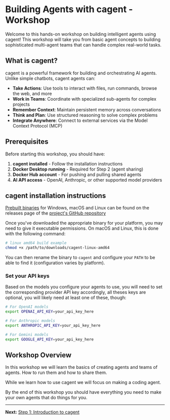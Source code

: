 # Building Agents with cagent - Workshop

Welcome to this hands-on workshop on building intelligent agents using cagent!
This workshop will take you from basic agent concepts to building sophisticated
multi-agent teams that can handle complex real-world tasks.

## What is cagent?

cagent is a powerful framework for building and orchestrating AI agents. Unlike
simple chatbots, cagent agents can:

- **Take Actions**: Use tools to interact with files, run commands, browse the
  web, and more
- **Work in Teams**: Coordinate with specialized sub-agents for complex projects
- **Remember Context**: Maintain persistent memory across conversations
- **Think and Plan**: Use structured reasoning to solve complex problems
- **Integrate Anywhere**: Connect to external services via the Model Context
  Protocol (MCP)

## Prerequisites

Before starting this workshop, you should have:

1. **cagent installed** - Follow the installation instructions
2. **Docker Desktop running** - Required for Step 2 (agent sharing)
3. **Docker Hub account** - For pushing and pulling shared agents
4. **AI API access** - OpenAI, Anthropic, or other supported model providers

## cagent installation instructions

[Prebuilt binaries](https://github.com/docker/cagent/releases) for Windows,
macOS and Linux can be found on the releases page of the [project's GitHub
repository](https://github.com/docker/cagent/releases)

Once you've downloaded the appropriate binary for your platform, you may need to
give it executable permissions. On macOS and Linux, this is done with the
following command:

```sh
# linux amd64 build example
chmod +x /path/to/downloads/cagent-linux-amd64
```

You can then rename the binary to `cagent` and configure your `PATH` to be able
to find it (configuration varies by platform).

### Set your API keys

Based on the models you configure your agents to use, you will need to set the
corresponding provider API key accordingly, all theses keys are optional, you
will likely need at least one of these, though:

```bash
# For OpenAI models
export OPENAI_API_KEY=your_api_key_here

# For Anthropic models
export ANTHROPIC_API_KEY=your_api_key_here

# For Gemini models
export GOOGLE_API_KEY=your_api_key_here
```

## Workshop Overview

In this workshop we will learn the basics of creating agents and teams of
agents. How to run them and how to share them.

While we learn how to use cagent we will focus on making a coding agent.

By the end of this workshop you should have everything you need to make your own
agents that do things for you.

---

**Next:** [Step 1: Introduction to cagent](step1_first_agent.md)
